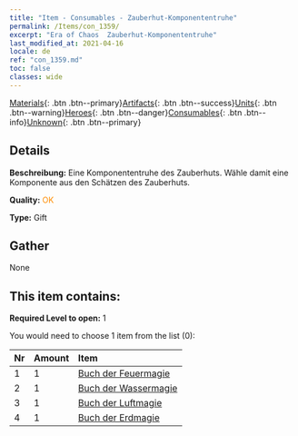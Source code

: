 ```yaml
---
title: "Item - Consumables - Zauberhut-Komponententruhe"
permalink: /Items/con_1359/
excerpt: "Era of Chaos  Zauberhut-Komponententruhe"
last_modified_at: 2021-04-16
locale: de
ref: "con_1359.md"
toc: false
classes: wide
---
```

 [Materials](/de/Items/){: .btn .btn--primary}[Artifacts](/de/Items/Artifacts/){: .btn .btn--success}[Units](/de/Items/Units/){: .btn .btn--warning}[Heroes](/de/Items/Heroes/){: .btn .btn--danger}[Consumables](/de/Items/Consumables/){: .btn .btn--info}[Unknown](/de/Items/Unknown/){: .btn .btn--primary}

## Details
 **Beschreibung:** Eine Komponententruhe des Zauberhuts. Wähle damit eine Komponente aus den Schätzen des Zauberhuts.

 **Quality:** <span style="color: #FF8C00">OK</span>

 **Type:** Gift

## Gather

  None

## This item contains:

 **Required Level to open:** 1

 You would need to choose 1 item from the list (0):

  | Nr | Amount |     Item    |
  |:---|:-------|:------------|
  | 1 | 1 | [Buch der Feuermagie](/de/Items/art_178/) |  | 
  | 2 | 1 | [Buch der Wassermagie](/de/Items/art_179/) |  | 
  | 3 | 1 | [Buch der Luftmagie](/de/Items/art_180/) |  | 
  | 4 | 1 | [Buch der Erdmagie](/de/Items/art_181/) |  | 
